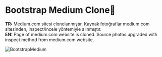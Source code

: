 # Bootstrap Medium Clone🙌
<b>TR:</b> Medium.com sitesi clonelanmıştır. Kaynak fotoğraflar medium.com sitesinden, inspect/incele yöntemiyle alınmıştır.<br>
<b>EN:</b>  Page of medium.com website is cloned. Source photos upgraded with inspect method from medium.com website.



![BootstrapMedium](https://user-images.githubusercontent.com/109991448/200231689-62b93cfe-852b-4a03-9d01-1732f50c894b.jpg)
